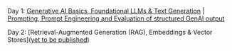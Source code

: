Day 1: [Generative AI Basics, Foundational LLMs & Text Generation](https://youtu.be/Na3O4Pkbp-U?list=PLqFaTIg4myu_yKJpvF8WE2JfaG5kGuvoE) | [Prompting, Prompt Engineering and Evaluation of structured GenAI output](https://youtu.be/CFtX0ZyLSAY?list=PLqFaTIg4myu_yKJpvF8WE2JfaG5kGuvoE)

Day 2: [Retrieval-Augmented Generation (RAG), Embeddings & Vector Stores]([yet to be published](https://youtu.be/xCAVsst6WJ8?list=PLqFaTIg4myu_yKJpvF8WE2JfaG5kGuvoE))
